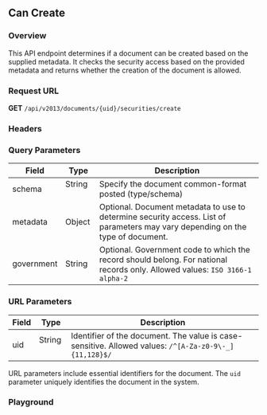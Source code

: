## Can Create

### Overview

This API endpoint determines if a document can be created based on the supplied metadata. It checks the security access based on the provided metadata and returns whether the creation of the document is allowed.

### Request URL

**GET** `/api/v2013/documents/{uid}/securities/create`


### Headers

<!--@include: ../../common/authorization-header.md-->


### Query Parameters

| Field      | Type   | Description                                               |
|------------|--------|-----------------------------------------------------------|
| schema     | String &nbsp;&nbsp;&nbsp; | Specify the document common-format posted (type/schema)  |
| metadata   | Object | Optional. Document metadata to use to determine security access. List of parameters may vary depending on the type of document. |
| government | String | Optional. Government code to which the record should belong. For national records only. Allowed values: `ISO 3166-1 alpha-2` |


### URL Parameters

| Field | Type   | Description                                                                                   |
| ----- | ------ | --------------------------------------------------------------------------------------------- |
| uid &nbsp;&nbsp;   | String &nbsp; | Identifier of the document. The value is case-sensitive. Allowed values: `/^[A-Za-z0-9\-_]{11,128}$/` |

URL parameters include essential identifiers for the document. The `uid` parameter uniquely identifies the document in the system.


### Playground

<SwaggerUI :swaggerSpecs="swaggerCreateSpecs" />